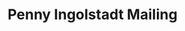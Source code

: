 ---
title: "Penny Ingolstadt Mailing"
url: /ingolstadt/penny-ingolstadt-mailing/
shop: Supermarkt
---